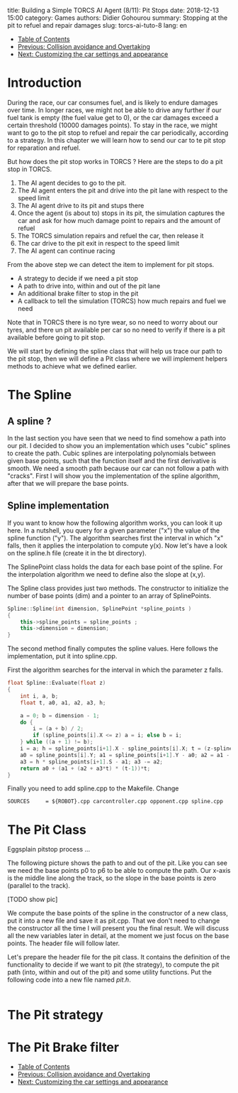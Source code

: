 title: Building a Simple TORCS AI Agent (8/11): Pit Stops
date: 2018-12-13 15:00
category: Games
authors: Didier Gohourou
summary: Stopping at the pit to refuel and repair damages
slug: torcs-ai-tuto-8
lang: en


* [Table of Contents]({filename}torcs-ai-tuto-1.md#table_of_contents)
* [Previous: Collision avoidance and Overtaking]({filename}torcs-ai-tuto-7.md)
* [Next: Customizing the car settings and appearance]({filename}torcs-ai-tuto-9.md)

# Introduction

During the race, our car consumes fuel, and is likely to endure damages 
over time. In longer races, we might not be able to drive any further 
if our fuel tank is empty (the fuel value get to 0), or the car damages 
exceed a certain threshold (10000 damages points). To stay in the race, we 
might want to go to the pit stop to refuel and repair the car periodically, 
according to a strategy. In this chapter we will learn how to send our car 
to te pit stop for reparation and refuel. 

But how does the pit stop works in TORCS ? Here are the steps to do a pit 
stop in TORCS. 

1. The AI agent decides to go to the pit. 
2. The AI agent enters the pit and drive into the pit lane with respect to 
the speed limit
3. The AI agent drive to its pit and stups there
4. Once the agent (is about to) stops in its pit, the simulation captures the 
car and ask for how much damage point to repairs and the amount of refuel
5. The TORCS simulation repairs and refuel the car, then release it
6. The car drive to the pit exit in respect to the speed limit
7. The AI agent can continue racing

From the above step we can detect the item to implement for pit stops.

* A strategy to decide if we need a pit stop
* A path to drive into, within and out of the pit lane
* An additional brake filter to stop in the pit
* A callback to tell the simulation (TORCS) how much repairs and fuel we need


Note that in TORCS there is no tyre wear, so no need to worry about our 
tyres, and there un pit available per car so no need to verify if there is 
a pit available before going to pit stop.

We will start by defining the spline class that will help us trace our path 
to the pit stop, then we will define a Pit class where we will implement 
helpers methods to achieve what we defined earlier.


# The Spline

## A spline ? 

In the last section you have seen that we need to find somehow a path into our pit. I decided to show you an implementation which uses "cubic" splines to create the path. Cubic splines are interpolating polynomials between given base points, such that the function itself and the first derivative is smooth. We need a smooth path because our car can not follow a path with "cracks". First I will show you the implementation of the spline algorithm, after that we will prepare the base points. 

## Spline implementation

If you want to know how the following algorithm works, you can look it up here. In a nutshell, you query for a given parameter ("x") the value of the spline function ("y"). The algorithm searches first the interval in which "x" falls, then it applies the interpolation to compute y(x). Now let's have a look on the spline.h file (create it in the bt directory). 

The SplinePoint class holds the data for each base point of the spline. For the interpolation algorithm we need to define also the slope at (x,y). 

The Spline class provides just two methods. The constructor to initialize the number of base points (dim) and a pointer to an array of SplinePoints. 

```cpp
Spline::Spline(int dimension, SplinePoint *spline_points )
{
    this->spline_points = spline_points ;
    this->dimension = dimension;
}
```

The second method finally computes the spline values. Here follows the implementation, put it into spline.cpp. 

First the algorithm searches for the interval in which the parameter z falls. 

```cpp 
float Spline::Evaluate(float z)
{
    int i, a, b;
    float t, a0, a1, a2, a3, h;

    a = 0; b = dimension - 1;
    do {
        i = (a + b) / 2;
        if (spline_points[i].X <= z) a = i; else b = i;
    } while ((a + 1) != b);
    i = a; h = spline_points[i+1].X - spline_points[i].X; t = (z-spline_points[i].X) / h;
    a0 = spline_points[i].Y; a1 = spline_points[i+1].Y - a0; a2 = a1 - h*spline_points[i].s;
    a3 = h * spline_points[i+1].S - a1; a3 -= a2;
    return a0 + (a1 + (a2 + a3*t) * (t-1))*t;
}
```

Finally you need to add spline.cpp to the Makefile. Change 

```
SOURCES     = ${ROBOT}.cpp carcontroller.cpp opponent.cpp spline.cpp
```


# The Pit Class

Eggsplain pitstop process ...

The following picture shows the path to and out of the pit. Like you can see we need the base points p0 to p6 to be able to compute the path. Our x-axis is the middle line along the track, so the slope in the base points is zero (parallel to the track). 

[TODO show pic]

We compute the base points of the spline in the constructor of a new class, put it into a new file and save it as pit.cpp. That we don't need to change the constructor all the time I will present you the final result. We will discuss all the new variables later in detail, at the moment we just focus on the base points. The header file will follow later. 



Let's prepare the header file for the pit class. It contains the definition 
of the functionality to decide if we want to pit (the strategy), to compute 
the pit path (into, within and out of the pit) and some utility functions. 
Put the following code into a new file named _pit.h_. 

```cpp
```

# The Pit strategy


# The Pit Brake filter


* [Table of Contents]({filename}torcs-ai-tuto-1.md#table_of_contents)
* [Previous: Collision avoidance and Overtaking]({filename}torcs-ai-tuto-7.md)
* [Next: Customizing the car settings and appearance]({filename}torcs-ai-tuto-9.md)